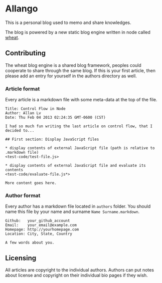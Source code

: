 # Allango

This is a personal blog used to memo and share knowledges.

The blog is powered by a new static blog engine written in node called [wheat][].

[wheat]: http://github.com/creationix/wheat

## Contributing

The wheat blog engine is a shared blog framework, peoples could cooperate to share through the same blog.
If this is your first article, then please add an entry for yourself in the authors directory as well.

### Article format

Every article is a markdown file with some meta-data at the top of the file.

    Title: Control Flow in Node
    Author: Allan Lv
    Date: Thu Feb 04 2013 02:24:35 GMT-0600 (CST)

    I had so much fun writing the last article on control flow, that I decided to...

    ## First section: Display JavaScript files

    * display contents of external JavaScript file (path is relative to .markdown file)
    <test-code/test-file.js>

    * display contents of external JavaScript file and evaluate its contents
    <test-code/evaluate-file.js*>

    More content goes here.

### Author format

Every author has a markdown file located in `authors` folder. You should name this file by your name and surname `Name Surname.markdown`.

    Github:   your_github_account
    Email:    your_email@example.com
    Homepage: http://yourhomepage.com
    Location: City, State, Country

    A few words about you.

## Licensing

All articles are copyright to the individual authors.  Authors can put notes about license and copyright on their individual bio pages if they wish.
